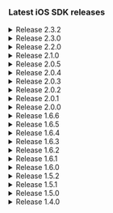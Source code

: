 ### Latest iOS SDK releases
<details><summary>Release 2.3.2</summary>
    <ul>
	<li>Country list is now translated</l>
	<li>Updated translations</l>
	<li>Device info logging</l>
    </ul>
</details>
<details><summary>Release 2.3.0</summary>
    <ul>
	<li>Added support for preselected country and document (Fixes #2)</l>
	<li>New languages added: Czech and Lithuanian</l>
	<li>Bitcode support</l>
    </ul>
</details>
<details><summary>Release 2.2.0</summary>
    <ul>
	<li>WebRTC video(bitcode support will follow in 2.2.1)</l>
    </ul>
</details>
<details><summary>Release 2.1.0</summary>
    <ul>
	<li>WebRTC beta support(face detection and bitcode support will follow in 2.2.1)</l>
    </ul>
</details>
<details><summary>Release 2.0.5</summary>
    <ul>
	<li>Xcode 10.2 support</l>
    </ul>
</details>
<details><summary>Release 2.0.4</summary>
    <ul>
	<li>Improving uploading conversions for devices on slow networks</l>
	<li>Fallback to device language if session is missing language</l>
	<li>Minor UI changes</l>
    </ul>
</details>
<details><summary>Release 2.0.3</summary>
    <ul>
	<li>Restores Xcode debugging support</l>
	<li>Bugfixes</l>
    </ul>
</details>
<details><summary>Release 2.0.2</summary>
    <ul>
	<li>Navigation bar appearance issues fixed</l>
    </ul>
</details>
<details><summary>Release 2.0.1</summary>
    <ul>
	<li>Restored support for i386 x86_64 architectures</l>
    </ul>
</details>
<details><summary>Release 2.0.0</summary>
    <ul>
	<li>New design</l>
	<li>Added country selection</l>
    	<li>Integration changes</li>
        <li>Reduced library size</li>
   	<li>Optimizations</li>
    </ul>
</details>

<details><summary>Release 1.6.6</summary>

​	<ul>
                <li>New languages added: Dutch, French, Italian</li>
	</ul>
</details>

<details><summary>Release 1.6.5</summary>
	<ul>
                <li>Removes video call functionality</li>
	</ul>
</details>

<details><summary>Release 1.6.4</summary>
	<ul>
                <li>New languages added: Chinese, Polish, Portuguese, Spanish, Vietnamese</li>
                <li>Translations updated for existing languages</li>
	</ul>
</details>

<details><summary>Release 1.6.3</summary>
	<ul>
		<li>Fixes storage wipe issue on cancel verification</li>
		<li>Updates Latvian and Russian translations</li>
	</ul>
</details>

<details><summary>Release 1.6.2</summary>
	<ul>
		<li>Fixes issue with method name collision</li>
	</ul>
</details>

<details><summary>Release 1.6.1</summary>
	<ul>
		<li>Minor design changes</li>
		<li>Fixes crash on upload</li>
	</ul>
</details>

<details><summary>Release 1.6.0</summary>
	<ul>
		<li>New language switcher design</li>
		<li>Updates to default colors in UI</li>
	</ul>
</details>

<details><summary>Release 1.5.2</summary>
	<ul>
		<li>Latvian translations updated</li>
	</ul>
</details>

<details><summary>Release 1.5.1</summary>
	<ul>
		<li>General bugfixes</li>
	</ul>
</details>

<details><summary>Release 1.5.0</summary>
	<ul>
		<li>New library wide toolbar with cancelation and language selection options</li>
		<li>Changed text values and removed unused resources</li>
		<li>Design improvements</li>
		<li>Camera stability improvements</li>
		<li>Refactoring and general bug fixes</li>
	</ul>
</details>

<details><summary>Release 1.4.0</summary>
	<ul>
		<li>Improved camera stability</li>
		<li>Improved logging</li>
        <li>Updated Latvian translations</li>
		<li>General bug fixes</li>
	</ul>
</details>
